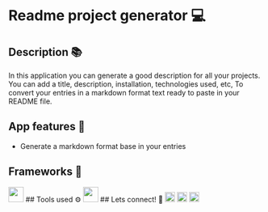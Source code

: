 # Readme project generator 💻

## Description 📚
In this application you can generate a good description for all your projects. You can add a title, description, installation, technologies used, etc, To convert your entries in a markdown format text ready to paste in your README file.
  
## App features 💎
- Generate a markdown format base in your entries
 
## Frameworks 🧰
<img width="30" height="30" src="https://cdn-icons-png.flaticon.com/512/1126/1126012.png"/> 
## Tools used ⚙
<img width="30" height="30" src="https://cdn-icons-png.flaticon.com/512/5968/5968705.png"/> 
## Lets connect! 📲
<a href="https://github.com/joselatines/" target="_blank"><img width="20" height="20" src="https://img.shields.io/badge/github-%230077B5.svg??style=social&logo=github&logoColor=white"/></a> <a href="https://www.linkedin.com/in/jose-latines/" target="_blank"><img width="20" height="20" src="https://img.shields.io/badge/linkedin-%230077B5.svg??style=social&logo=linkedin&logoColor=white"/></a> <a href="https://www.instagram.com/doctordraxter/" target="_blank"><img width="20" height="20" src="https://img.shields.io/badge/instagram-%230077B5.svg??style=social&logo=instagram&logoColor=white"/></a>